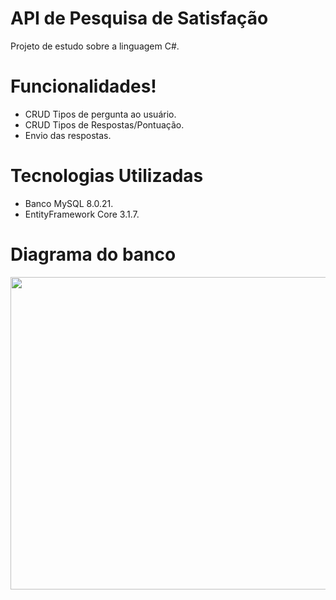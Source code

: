 # API de Pesquisa de Satisfação

Projeto de estudo sobre a linguagem C#.

# Funcionalidades!

  - CRUD Tipos de pergunta ao usuário.
  - CRUD Tipos de Respostas/Pontuação.
  - Envio das respostas.

# Tecnologias Utilizadas
  - Banco MySQL 8.0.21.
  - EntityFramework Core 3.1.7.
  
 # Diagrama do banco
 <img src="https://i.imgur.com/821gUIU.jpg?1" width="700" height="500">
